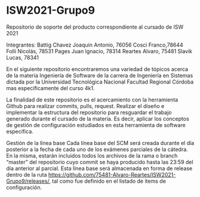 # ISW2021-Grupo9
Repositorio de soporte del producto correspondiente al cursado de ISW 2021

Integrantes: 
Battig Chavez Joaquin Antonio, 76056
Cosci Franco,78644
Folli Nicolás, 78531
Pages Juan Ignacio, 78314
Reartes Alvaro, 75481
Slavik Lucas, 78341


En el siguiente repositorio encontraremos una variedad de tópicos acerca de la materia Ingeniería de Software 
de la carrera de Ingeniería en Sistemas dictada por la Universidad Tecnológica Nacional Facultad Regional Córdoba mas especificamente del curso 4k1.

La finalidad de este repositorio es el acercamiento con la herramienta Github para realizar commits, pulls, request. Realizar
el diseño e implementar la estructura del repositorio para resguardar el trabajo generado durante el cursado de la materia.
Es decir, aplicar los conceptos de gestión de configuración estudiados en esta herramienta de software específica. 

Gestión de la línea base
Cada línea base del SCM será creada durante el día posterior a la fecha de cada uno de los
exámenes parciales de la cátedra. En la misma, estarán incluidos todos los archivos de la
rama o branch “master” del repositorio cuyo commit se haya producido hasta las 23:59 del
día anterior al parcial.
Esta línea base será almacenada en forma de release dentro de la ruta
https://github.com/75481-Alvaro-Reartes/ISW2021-Grupo9/releases/, tal como fue definido
en el listado de items de configuración.
